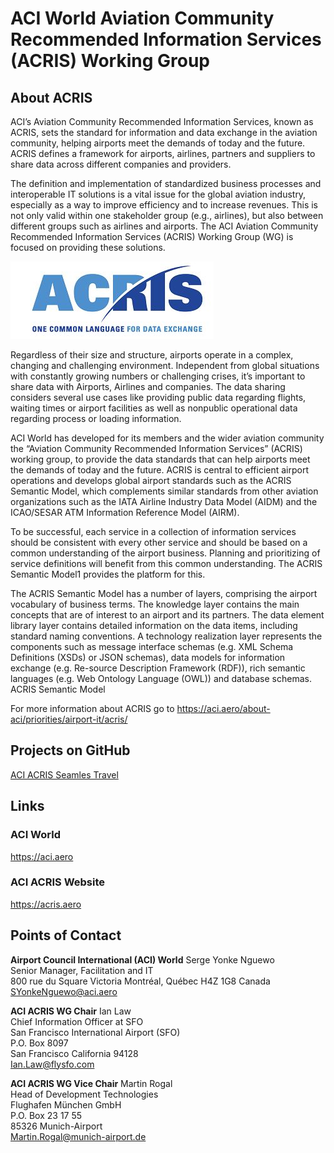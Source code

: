 # ACI World Aviation Community Recommended Information Services (ACRIS) Working Group
## About ACRIS
ACI’s Aviation Community Recommended Information Services, known as ACRIS, sets the standard for information and data exchange in the aviation community, helping airports meet the demands of today and the future. ACRIS defines a framework for airports, airlines, partners and suppliers to share data across different companies and providers.

The definition and implementation of standardized business processes and interoperable IT solutions is a vital issue for the global aviation industry, especially as a way to improve efficiency and to increase revenues. This is not only valid within one stakeholder group (e.g., airlines), but also between different groups such as airlines and airports. The ACI Aviation Community Recommended Information Services (ACRIS) Working Group (WG) is focused on providing these solutions.

![ACRISLogo](images/ACRISLogo.jpg)

Regardless of their size and structure, airports operate in a complex, changing and challenging environment. Independent from global situations with constantly growing numbers or challenging crises, it’s important to share data with Airports, Airlines and companies. The data sharing considers several use cases like providing public data regarding flights, waiting times or airport facilities as well as nonpublic operational data regarding process or loading information.

ACI World has developed for its members and the wider aviation community the “Aviation Community Recommended Information Services” (ACRIS) working group, to provide the data standards that can help airports meet the demands of today and the future. ACRIS is central to efficient airport operations and develops global airport standards such as the ACRIS Semantic Model, which complements similar standards from other aviation organizations such as the IATA Airline Industry Data Model (AIDM) and the ICAO/SESAR ATM Information Reference Model (AIRM).

To be successful, each service in a collection of information services should be consistent with every other service and should be based on a common understanding of the airport business. Planning and prioritizing of service definitions will benefit from this common understanding. The ACRIS Semantic Model1 provides the platform for this.

The ACRIS Semantic Model has a number of layers, comprising the airport vocabulary of business terms. The knowledge layer contains the main concepts that are of interest to an airport and its partners. The data element library layer contains detailed information on the data items, including standard naming conventions. A technology realization layer represents the components such as message interface schemas (e.g. XML Schema Definitions (XSDs) or JSON schemas), data models for information exchange (e.g. Re-source Description Framework (RDF)), rich semantic languages (e.g. Web Ontology Language (OWL)) and database schemas.
ACRIS Semantic Model

For more information about ACRIS go to https://aci.aero/about-aci/priorities/airport-it/acris/

## Projects on GitHub
[ACI ACRIS Seamles Travel](https://github.com/ACIWorld/ACRIS_Seamless_Travel)

## Links
### ACI World
https://aci.aero

### ACI ACRIS Website
https://acris.aero

## Points of Contact
**Airport Council International (ACI) World**
Serge Yonke Nguewo  
Senior Manager, Facilitation and IT  
800 rue du Square Victoria Montréal, Québec H4Z 1G8 Canada  
SYonkeNguewo@aci.aero  

**ACI ACRIS WG Chair**
Ian Law  
Chief Information Officer at SFO  
San Francisco International Airport (SFO)  
P.O. Box 8097  
San Francisco California 94128  
Ian.Law@flysfo.com  

**ACI ACRIS WG Vice Chair**
Martin Rogal  
Head of Development Technologies  
Flughafen München GmbH  
P.O. Box 23 17 55  
85326 Munich-Airport  
Martin.Rogal@munich-airport.de
